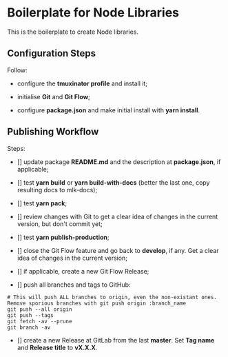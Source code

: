 # Boilerplate for Node Libraries

This is the boilerplate to create Node libraries.


## Configuration Steps

Follow:

- configure the **tmuxinator profile** and install it;

- initialise **Git** and **Git Flow**;

- configure **package.json** and make initial install with **yarn install**.


## Publishing Workflow

Steps:

- [] update package **README.md** and the description at **package.json**, if applicable;

- [] test **yarn build** or **yarn build-with-docs** (better the last one, copy resulting docs to mlk-docs);

- [] test **yarn pack**;

- [] review changes with Git to get a clear idea of changes in the current version, but don't commit yet;

- [] test **yarn publish-production**;

- [] close the Git Flow feature and go back to **develop**, if any. Get a clear idea of changes in the current version;

- [] if applicable, create a new Git Flow Release;

- [] push all branches and tags to GitHub:

```Shell
# This will push ALL branches to origin, even the non-existant ones. Remove sporious branches with git push origin :branch_name
git push --all origin
git push --tags
git fetch -av --prune
git branch -av
```

- [] create a new Release at GitLab from the last **master**. Set **Tag name** and **Release title** to **vX.X.X**.
